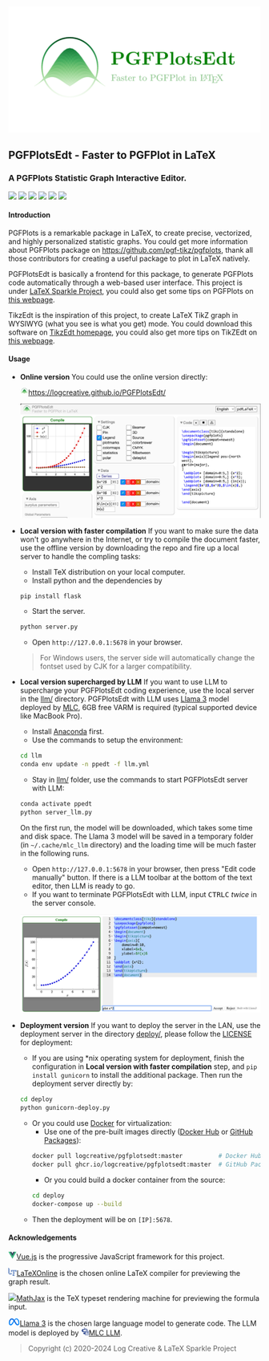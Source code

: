 ![](res/logo/banner.png)

## PGFPlotsEdt - Faster to PGFPlot in LaTeX
### A PGFPlots Statistic Graph Interactive Editor.

<a href="https://logcreative.github.io/PGFPlotsEdt/index.html?lang=en"><img src="https://img.shields.io/badge/lang-EN-9CF"></a>
<a href="https://logcreative.tech/PGFPlotsEdt/index.html?lang=chs"><img src="https://img.shields.io/badge/语言-中文-9CF"></a>
<a href="https://github.com/LogCreative/PGFPlotsEdt/releases"><img src="https://img.shields.io/github/v/release/LogCreative/PGFPlotsEdt"></a>
<a href="https://github.com/LogCreative/PGFPlotsEdt/blob/master/LICENSE"><img src="https://img.shields.io/github/license/LogCreative/PGFPlotsEdt"></a>
<a href="https://github.com/LogCreative/PGFPlotsEdt/commits/master"><img src="https://img.shields.io/github/last-commit/LogCreative/PGFPlotsEdt"></a>
<a href="https://logcreative.github.io/LaTeXSparkle/"><img src="https://img.shields.io/badge/Under-LaTeX%20Sparkle%20Project-yellowgreen"></a>

#### Introduction

PGFPlots is a remarkable package in LaTeX, to create precise, vectorized, and highly personalized statistic graphs. You could get more information about PGFPlots package on https://github.com/pgf-tikz/pgfplots, thank all those contributors for creating a useful package to plot in LaTeX natively.

PGFPlotsEdt is basically a frontend for this package, to generate PGFPlots code automatically through a web-based user interface. This project is under [LaTeX Sparkle Project](https://logcreative.github.io/LaTeXSparkle/), you could also get some tips on PGFPlots on [this webpage](https://logcreative.github.io/LaTeXSparkle/src/art/chapter06.html).

TikzEdt is the inspiration of this project, to create LaTeX TikZ graph in WYSIWYG (what you see is what you get) mode. You could download this software on [TikzEdt homepage](http://www.tikzedt.org/), you could also get more tips on TikZEdt on [this webpage](https://logcreative.github.io/LaTeXSparkle/src/art/chapter04.html).

#### Usage

- **Online version** You could use the online version directly:

    <a href="https://logcreative.github.io/PGFPlotsEdt/"><img src="res/logo/logo.svg" width="16px">https://logcreative.github.io/PGFPlotsEdt/ </a>

    ![PGFPlotsEdt](res/demo/main.jpg)

- **Local version with faster compilation** If you want to make sure the data won't go anywhere in the Internet, or try to compile the document faster, use the offline version by downloading the repo and fire up a local server to handle the compling tasks:
    - Install TeX distribution on your local computer.
    - Install python and the dependencies by
    ```bash
    pip install flask
    ```
    - Start the server.
    ```bash
    python server.py
    ```
    - Open `http://127.0.0.1:5678` in your browser.
    > For Windows users, the server side will automatically change the fontset used by CJK for a larger compatibility.

- **Local version supercharged by LLM** If you want to use LLM to supercharge your PGFPlotsEdt coding experience, use the local server in the [llm/](llm/) directory. PGFPlotsEdt with LLM uses [Llama 3](https://llama.meta.com/llama3/) model deployed by [MLC](https://llm.mlc.ai), 6GB free VARM is required (typical supported device like MacBook Pro).
    - Install [Anaconda](https://www.anaconda.com/download/success) first.
    - Use the commands to setup the environment:
    ```bash
    cd llm
    conda env update -n ppedt -f llm.yml
    ```
    - Stay in [llm/](llm/) folder, use the commands to start PGFPlotsEdt server with LLM:
    ```bash
    conda activate ppedt
    python server_llm.py
    ```
    On the first run, the model will be downloaded, which takes some time and disk space. The Llama 3 model will be saved in a temporary folder (in `~/.cache/mlc_llm` directory) and the loading time will be much faster in the following runs.
    - Open `http://127.0.0.1:5678` in your browser, then press "Edit code manually" button. If there is a LLM toolbar at the bottom of the text editor, then LLM is ready to go.
    - If you want to terminate PGFPlotsEdt with LLM, input <kbd>CTRL</kbd><kbd>C</kbd> *twice* in the server console.

    ![PGFPlotsEdt with LLM](res/demo/llm.jpg)

- **Deployment version** If you want to deploy the server in the LAN, use the deployment server in the directory [deploy/](deploy/), please follow the [LICENSE](LICENSE) for deployment:
    - If you are using *nix operating system for deployment, finish the configuration in **Local version with faster compilation** step, and `pip install gunicorn` to install the additional package. Then run the deployment server directly by:
    ```bash
    cd deploy
    python gunicorn-deploy.py
    ```
    - Or you could use [Docker](https://www.docker.com/products/docker-desktop/) for virtualization:
        - Use one of the pre-built images directly ([Docker Hub](https://hub.docker.com/repository/docker/logcreative/pgfplotsedt/tags) or [GitHub Packages](https://github.com/LogCreative/PGFPlotsEdt/pkgs/container/pgfplotsedt)):
        ```bash
        docker pull logcreative/pgfplotsedt:master          # Docker Hub
        docker pull ghcr.io/logcreative/pgfplotsedt:master  # GitHub Packages
        ```
        - Or you could build a docker container from the source:
        ```bash
        cd deploy
        docker-compose up --build
        ```
    - Then the deployment will be on `[IP]:5678`.


#### Acknowledgements

<a href="https://cn.vuejs.org/" target="_blank"><img class="icon" src="res/poweredby/vue.png" height="16px">Vue.js</a> is the progressive JavaScript framework for this project.

<a href="https://latexonline.cc/" target="_blank"><img class="icon" src="res/poweredby/latexonline.png" height="16px">LaTeXOnline</a> is the chosen online LaTeX compiler for previewing the graph result.

<a href="https://www.mathjax.org/" target="_blank"><img class="icon" src="res/poweredby/mathjax.ico" height="16px">MathJax</a> is the TeX typeset rendering machine for previewing the formula input.

<a href="https://llama.meta.com/llama3/" target="_blank"><img class="icon" src="res/poweredby/meta.svg" height="16px">Llama 3</a> is the chosen large language model to generate code. The LLM model is deployed by <a href="https://llm.mlc.ai" target="_blank"><img class="icon" src="res/poweredby/mlc.png" height="16px">MLC LLM</a>.

>Copyright (c) 2020-2024 Log Creative & LaTeX Sparkle Project
